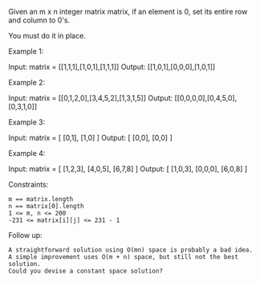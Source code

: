 Given an m x n integer matrix matrix, if an element is 0, set its entire row and column to 0's.

You must do it in place.


Example 1:

Input: matrix = [[1,1,1],[1,0,1],[1,1,1]]
Output: [[1,0,1],[0,0,0],[1,0,1]]

Example 2:

Input: matrix = [[0,1,2,0],[3,4,5,2],[1,3,1,5]]
Output: [[0,0,0,0],[0,4,5,0],[0,3,1,0]]

Example 3:

Input: matrix = [
  [0,1],
  [1,0]
]
Output: [
  [0,0],
  [0,0]
]

Example 4:

Input: matrix = [
  [1,2,3],
  [4,0,5],
  [6,7,8]
]
Output: [
  [1,0,3],
  [0,0,0],
  [6,0,8]
]


Constraints:

    m == matrix.length
    n == matrix[0].length
    1 <= m, n <= 200
    -231 <= matrix[i][j] <= 231 - 1

 

Follow up:

    A straightforward solution using O(mn) space is probably a bad idea.
    A simple improvement uses O(m + n) space, but still not the best solution.
    Could you devise a constant space solution?

